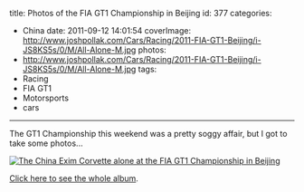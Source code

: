 title: Photos of the FIA GT1 Championship in Beijing
id: 377
categories:
  - China
date: 2011-09-12 14:01:54
coverImage: http://www.joshpollak.com/Cars/Racing/2011-FIA-GT1-Beijing/i-JS8KS5s/0/M/All-Alone-M.jpg
photos:
  - http://www.joshpollak.com/Cars/Racing/2011-FIA-GT1-Beijing/i-JS8KS5s/0/M/All-Alone-M.jpg
tags:
  - Racing
  - FIA GT1
  - Motorsports
  - cars
---

The GT1 Championship this weekend was a pretty soggy affair, but I got to take some photos...

[![The China Exim Corvette alone at the FIA GT1 Championship in Beijing](http://www.joshpollak.com/Cars/Racing/2011-FIA-GT1-Beijing/i-JS8KS5s/0/M/All-Alone-M.jpg "All Alone")](http://www.joshpollak.com/Cars/Racing/2011-FIA-GT1-Beijing/18995038_thTJxj#1475626489_JS8KS5s-A-LB)

[Click here to see the whole album](http://www.joshpollak.com/Cars/Racing/2011-FIA-GT1-Beijing/18995038_thTJxj#1475626489_JS8KS5s).
